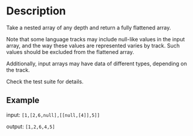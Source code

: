 # Description

Take a nested array of any depth and return a fully flattened array.

Note that some language tracks may include null-like values in the input array, and the way these values are represented varies by track.
Such values should be excluded from the flattened array.

Additionally, input arrays may have data of different types, depending on the track.

Check the test suite for details.

## Example

input: `[1,[2,6,null],[[null,[4]],5]]`

output: `[1,2,6,4,5]`
